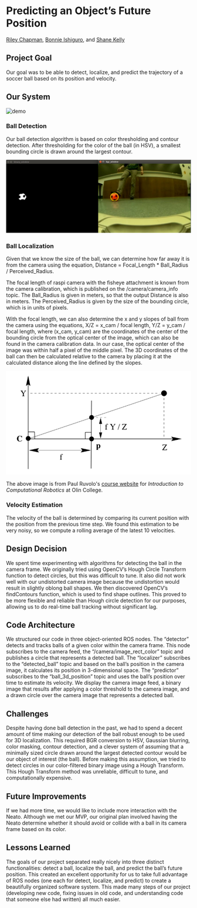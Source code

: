 # Predicting an Object’s Future Position

[Riley Chapman](https://github.com/rileychapman), [Bonnie Ishiguro](https://github.com/bishiguro), and [Shane Kelly](https://github.com/shanek21)

## Project Goal
Our goal was to be able to detect, localize, and predict the trajectory of a soccer ball based on its position and velocity.

## Our System

![demo](demo.gif)

### Ball Detection

Our ball detection algorithm is based on color thresholding and contour detection. After thresholding for the color of the ball (in HSV), a smallest bounding circle is drawn around the largest contour.

![ball_detection](ball_detection.png)

### Ball Localization

Given that we know the size of the ball, we can determine how far away it is from the camera using the equation,
    Distance = Focal_Length * Ball_Radius / Perceived_Radius.

The focal length of raspi camera with the fisheye attachment is known from the camera calibration, which is published on the /camera/camera_info topic. The Ball_Radius is given in meters, so that the output Distance is also in meters. The Perceived_Radius is given by the size of the bounding circle, which is in units of pixels.

With the focal length, we can also determine the x and y slopes of ball from the camera using the equations,
        X/Z =  x_cam / focal length,
        Y/Z =  y_cam / focal length,
    where (x_cam, y_cam) are the coordinates of the center of the bounding circle from the optical center of the image, which can also be found in the camera calibration data. In our case, the optical center of the image was within half a pixel of the middle pixel.
    The 3D coordinates of the ball can then be calculated relative to the camera by placing it at the calculated distance along the line defined by the slopes. 

![localization_reference](localization_reference.png)

The above image is from Paul Ruvolo's [course website](https://sites.google.com/site/comprobo17/in-class/day-13) for *Introduction to Computational Robotics* at Olin College.

### Velocity Estimation

The velocity of the ball is determined by comparing its current position with the position from the previous time step. We found this estimation to be very noisy, so we compute a rolling average of the latest 10 velocities. 

## Design Decision

We spent time experimenting with algorithms for detecting the ball in the camera frame.  We originally tried using OpenCV’s Hough Circle Transform function to detect circles, but this was difficult to tune.  It also did not work well with our undistorted camera image because the undistortion would result in slightly oblong ball shapes.  We then discovered OpenCV’s findContours function, which is used to find shape outlines.  This proved to be more flexible and reliable than Hough circle detection for our purposes, allowing us to do real-time ball tracking without significant lag.

## Code Architecture

We structured our code in three object-oriented ROS nodes.  The “detector” detects and tracks balls of a given color within the camera frame.  This node subscribes to the camera feed, the “/camera/image_rect_color” topic and publishes a circle that represents a detected ball.  The “localizer” subscribes to the “detected_ball” topic and based on the ball’s position in the camera image, it calculates its position in 3-dimensional space.  The “predictor” subscribes to the “ball_3d_position” topic and uses the ball’s position over time to estimate its velocity.  We display the camera image feed, a binary image that results after applying a color threshold to the camera image, and a drawn circle over the camera image that represents a detected ball.

## Challenges

Despite having done ball detection in the past, we had to spend a decent amount of time making our detection of the ball robust enough to be used for 3D localization. This required BGR conversion to HSV, Gaussian blurring, color masking, contour detection, and a clever system of assuming that a minimally sized circle drawn around the largest detected contour would be our object of interest (the ball). Before making this assumption, we tried to detect circles in our color-filtered binary image using a Hough Transform. This Hough Transform method was unreliable, difficult to tune, and computationally expensive.

## Future Improvements

If we had more time, we would like to include more interaction with the Neato.  Although we met our MVP, our original plan involved having the Neato determine whether it should avoid or collide with a ball in its camera frame based on its color.

## Lessons Learned

The goals of our project separated really nicely into three distinct functionalities: detect a ball, localize the ball, and predict the ball’s future position. This created an excellent opportunity for us to take full advantage of ROS nodes (one each for detect, localize, and predict) to create a beautifully organized software system. This made many steps of our project (developing new code, fixing issues in old code, and understanding code that someone else had written) all much easier.

